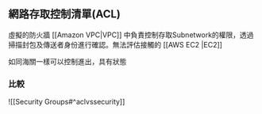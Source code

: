 
## 網路存取控制清單(ACL)
虛擬的防火牆
 [[Amazon VPC|VPC]] 中負責控制存取Subnetwork的權限，透過掃描封包及傳送者身份進行確認。無法評估接觸的 [[AWS EC2 |EC2]]


如同海關一樣可以控制進出，具有狀態 

### 比較
![[Security Groups#^aclvssecurity]]